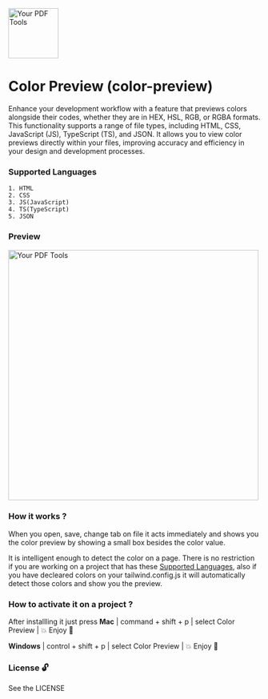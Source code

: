 <img src="https://github.com/roy-radhakanta/VsCode-color-preview/blob/main/images/color-preview.png" alt="Your PDF Tools" width="100" height="100" />

# Color Preview (color-preview)

Enhance your development workflow with a feature that previews colors alongside their codes, whether they are in HEX, HSL, RGB, or RGBA formats. This functionality supports a range of file types, including HTML, CSS, JavaScript (JS), TypeScript (TS), and JSON. It allows you to view color previews directly within your files, improving accuracy and efficiency in your design and development processes.

### Supported Languages
```
1. HTML
2. CSS
3. JS(JavaScript)
4. TS(TypeScript)
5. JSON
```

### Preview

<img src="https://github.com/roy-radhakanta/VsCode-color-preview/blob/main/images/working-image-demo.png" alt="Your PDF Tools" width="500" height="500" />

### How it works ?

When you open, save, change tab on file it acts immediately and shows you the color preview by showing a small box besides the color value. 

It is intelligent enough to detect the color on a page. There is no restriction if you are working on a project that has these [Supported Languages](#supported-languages), also if you have decleared colors on your tailwind.config.js
it will automatically detect those colors and show you the preview.

### How to activate it on a project ?
After installling it just press 
<b>Mac</b> | 
command + shift + p |
    select Color Preview |
    💥 Enjoy 🎉
    
<b>Windows</b> |
control + shift + p |
    select Color Preview |
    💥 Enjoy 🎉

### License 🔓
See the LICENSE